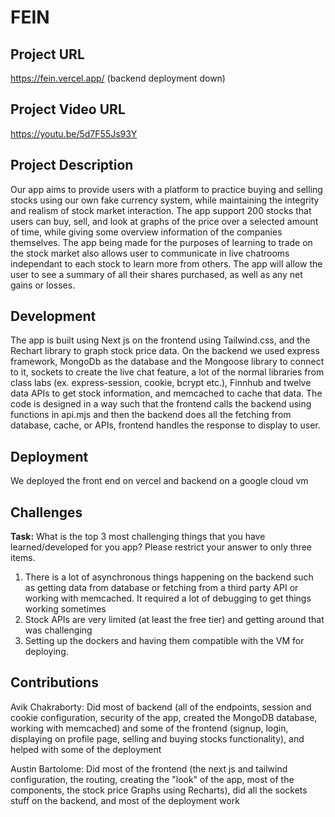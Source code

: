 # FEIN

## Project URL

https://fein.vercel.app/ (backend deployment down)

## Project Video URL 

https://youtu.be/5d7F55Js93Y

## Project Description

Our app aims to provide users with a platform to practice buying and selling stocks using our own fake currency system, while maintaining the integrity and realism of stock market interaction. The app support 200 stocks that users can buy, sell, and look at graphs of the price over a selected amount of time, while giving some overview information of the companies themselves. The app being made for the purposes of learning to trade on the stock market also allows user to communicate in live chatrooms independant to each stock to learn more from others. The app will allow the user to see a summary of all their shares purchased, as well as any net gains or losses.

## Development

The app is built using Next js on the frontend using Tailwind.css, and the Rechart library to graph stock price data. On the backend we used express framework, MongoDb as the database and the Mongoose library to connect to it, sockets to create the live chat feature, a lot of the normal libraries from class labs (ex. express-session, cookie, bcrypt etc.), Finnhub and twelve data APIs to get stock information, and memcached to cache that data. The code is designed in a way such that the frontend calls the backend using functions in api.mjs and then the backend does all the fetching from database, cache, or APIs, frontend handles the response to display to user.   

## Deployment

We deployed the front end on vercel and backend on a google cloud vm 

## Challenges

**Task:** What is the top 3 most challenging things that you have learned/developed for you app? Please restrict your answer to only three items. 

1. There is a lot of asynchronous things happening on the backend such as getting data from database or fetching from a third party API or working with memcached. It required a lot of debugging to get things working sometimes
2. Stock APIs are very limited (at least the free tier) and getting around that was challenging
3. Setting up the dockers and having them compatible with the VM for deploying.

## Contributions

Avik Chakraborty: Did most of backend (all of the endpoints, session and cookie configuration, security of the app, created the MongoDB database, working with memcached) and some of the frontend (signup, login, displaying on profile page, selling and buying stocks functionality), and helped with some of the deployment

Austin Bartolome: Did most of the frontend (the next js and tailwind configuration, the routing, creating the "look" of the app, most of the components, the stock price Graphs using Recharts), did all the sockets stuff on the backend, and most of the deployment work

